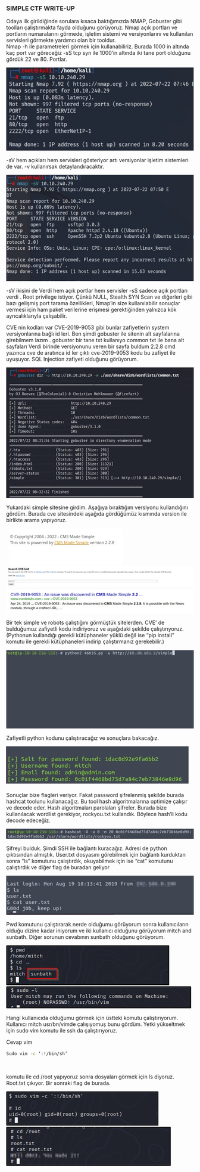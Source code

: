 ### SIMPLE CTF WRITE-UP

Odaya ilk girildiğinde sorulara kısaca baktığımızda NMAP, Gobuster gibi toolları çalıştırmakta fayda olduğunu görüyoruz. Nmap açık portları ve portların numaralarını görmede, işletim sistemi ve versiyonlarını ve kullanılan servisleri görmekte yardımcı olan bir tooldur.
<br>
Nmap -h ile parametreleri görmek için kullanabiliriz. Burada 1000 in altında kaç port var göreceğiz
-sS tcp syn ile 1000’in altında iki tane port olduğunu gördük 22 ve 80. Portlar.

![site](https://github.com/sulingunana/article/blob/main/SKYSEC/CTF_simple-ctf/img/img1.jpeg)

-sV hem açıkları hem servisleri gösteriyor artı versiyonlar işletim sistemleri de var. -v kullanırsak detaylandıracaktır.

![site](https://github.com/sulingunana/article/blob/main/SKYSEC/CTF_simple-ctf/img/img2.jpeg)

-sV ikisini de Verdi hem açık portlar hem servisler -sS sadece açık portları verdi . Root privilege istiyor. Çünkü NULL, Stealth SYN Scan ve diğerleri gibi bazı gelişmiş port tarama özellikleri, Nmap’in size kullanılabilir sonuçlar vermesi için ham paket verilerine erişmesi gerektiğinden yalnızca kök ayrıcalıklarıyla çalışabilir.

CVE nin kodları var CVE-2019-9053 gibi bunlar zafiyetlerin system versiyonlarına bağlı id leri. Ben şimdi gobuster ile sitenin alt sayfalarına girebilmem lazım . gobuster bir tane txt kullanıyo common txt ile bana alt sayfaları Verdi birinde versiyonunu veren bir sayfa buldum 2.2.8 cmd yazınca cve de aratınca id ler çıktı cve-2019-9053 kodu bu zafiyet ile uyuşuyor. SQL Injection zafiyeti olduğunu görüyorum.

![site](https://github.com/sulingunana/article/blob/main/SKYSEC/CTF_simple-ctf/img/img3.jpeg)

Yukardaki simple sitesine girdim. Aşağıya bıraktığım versiyonu kullandığını gördüm.
Burada cve sitesindeki aşağıda gördüğümüz kısmında version ile birlikte arama yapıyoruz.

![site](https://github.com/sulingunana/article/blob/main/SKYSEC/CTF_simple-ctf/img/img4.jpeg)
![site](https://github.com/sulingunana/article/blob/main/SKYSEC/CTF_simple-ctf/img/img5.jpeg)
![site](https://github.com/sulingunana/article/blob/main/SKYSEC/CTF_simple-ctf/img/img6.jpeg)

Bir tek simple ve robots çalıştığını görmüştük sitelerden. CVE’ de bulduğumuz zafiyetli kodu indiriyoruz ve aşağıdaki şekilde çalıştırıyoruz. (Pythonun kullandığı gerekli kütüphaneler yüklü değil ise “pip install” komutu ile gerekli kütüphaneleri indirip çalıştırmanız gerekebilir.)

![site](https://github.com/sulingunana/article/blob/main/SKYSEC/CTF_simple-ctf/img/img7.jpeg)

Zafiyetli python kodunu çalıştıracağız ve sonuçlara bakacağız.

![site](https://github.com/sulingunana/article/blob/main/SKYSEC/CTF_simple-ctf/img/img8.jpeg)

Sonuçlar bize flagleri veriyor. Fakat password şifrelenmiş şekilde burada hashcat toolunu kullanacağız. Bu tool hash algoritmalarına optimize çalışır ve decode eder. Hash algoritmaları parolaları şifreler. Burada bize kullanılacak wordlist gerekiyor, rockyou.txt kullandık. Böylece hash’li kodu decode edeceğiz.

![site](https://github.com/sulingunana/article/blob/main/SKYSEC/CTF_simple-ctf/img/img9.jpeg)

Şifreyi bulduk. Şimdi SSH ile bağlantı kuracağız. Adresi de python çıktısından almıştık. User.txt dosyasını görebilmek için bağlantı kurduktan sonra “ls” komutunu çalıştırdık, okuyabilmek için ise “cat” komutunu çalıştırdık ve diğer flag de buradan geliyor

![site](https://github.com/sulingunana/article/blob/main/SKYSEC/CTF_simple-ctf/img/img10.jpeg)

Pwd komutunu çalıştırarak nerde olduğumu görüyorum sonra kullanıcıların olduğu dizine kadar iniyorum ve iki kullanıcı olduğunu görüyorum mitch and sunbath. Diğer sorunun cevabının sunbath olduğunu görüyorum.

![site](https://github.com/sulingunana/article/blob/main/SKYSEC/CTF_simple-ctf/img/img11.jpeg)
![site](https://github.com/sulingunana/article/blob/main/SKYSEC/CTF_simple-ctf/img/img12.jpeg)

Hangi kullanıcıda olduğumu görmek için üstteki komutu çalıştırıyorum. Kullanıcı mitch usr/bn/vimde çalışıyomuş bunu gördüm. Yetki yükseltmek için sudo vim komutu ile ssh da çalıştırıyoruz. 
<br>

Cevap vim

```bash
Sudo vim -c ‘:!/bin/sh’ 
```
<br>

komutu ile cd /root yapıyoruz sonra dosyaları görmek için ls diyoruz. Root.txt çıkıyor. Bir sonraki flag de burada.

![site](https://github.com/sulingunana/article/blob/main/SKYSEC/CTF_simple-ctf/img/img13.jpeg)
![site](https://github.com/sulingunana/article/blob/main/SKYSEC/CTF_simple-ctf/img/img14.jpeg)
#
